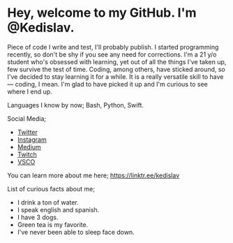 <!---
Kedislav/Kedislav is a ✨ special ✨ repository because its `README.md` (this file) appears on your GitHub profile.
You can click the Preview link to take a look at your changes.
--->

# Hey, welcome to my GitHub. I'm @Kedislav.

Piece of code I write and test, I'll probably publish. I started programming recently, so don't be shy if you see any need for corrections. I'm a 21 y/o student who's obsessed with learning, yet out of all the things I've taken up, few survive the test of time. Coding, among others, have sticked around, so I've decided to stay learning it for a while. It is a really versatile skill to have— coding, I mean. I'm glad to have picked it up and I'm curious to see where I end up.

Languages I know by now; Bash, Python, Swift.

Social Media;
- [Twitter](https://www.twitter.com/Kedislav_)
- [Instagram](https://www.instagram.com/kedislav_)
- [Medium](https://medium.com/@kedislav)
- [Twitch](https://www.twitch.tv/kedislav)
- [VSCO](https://www.vsco.co/kedislav)

You can learn more about me here; https://linktr.ee/kedislav

List of curious facts about me;
- I drink a ton of water.
- I speak english and spanish.
- I have 3 dogs.
- Green tea is my favorite.
- I've never been able to sleep face down.

